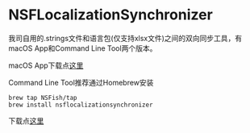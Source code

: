 # NSFLocalizationSynchronizer
我司自用的.strings文件和语言包(仅支持xlsx文件)之间的双向同步工具，有macOS App和Command Line Tool两个版本。

macOS App下载点[这里](https://github.com/NSFish/NSFLocalizationSynchronizer/releases/download/1.0/NSFLocalizationSynchronizer.app.zip)

Command Line Tool推荐通过Homebrew安装
```shell
brew tap NSFish/tap
brew install nsflocalizationsynchronizer
```
下载点[这里](https://github.com/NSFish/NSFLocalizationSynchronizer/releases/download/1.0/NSFLocalizerCLI)
